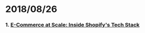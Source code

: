 # 2018/08/26

### 1. [E-Commerce at Scale: Inside Shopify's Tech Stack](https://engineering.shopify.com/blogs/engineering/e-commerce-at-scale-inside-shopifys-tech-stack)
